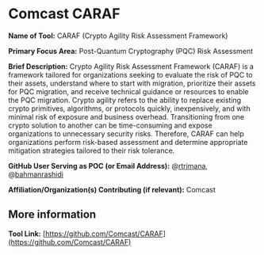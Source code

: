 # Comcast CARAF 

**Name of Tool:** CARAF (Crypto Agility Risk Assessment Framework)

**Primary Focus Area:** Post-Quantum Cryptography (PQC) Risk Assessment

**Brief Description:** Crypto Agility Risk Assessment Framework (CARAF) is a framework tailored for organizations seeking to evaluate the risk of PQC to their assets, understand where to start with migration, prioritize their assets for PQC migration, and receive technical guidance or resources to enable the PQC migration. Crypto agility refers to the ability to replace existing crypto primitives, algorithms, or protocols quickly, inexpensively, and with minimal risk of exposure and business overhead. Transitioning from one crypto solution to another can be time-consuming and expose organizations to unnecessary security risks. Therefore, CARAF can help organizations perform risk-based assessment and determine appropriate mitigation strategies tailored to their risk tolerance.  

**GitHub User Serving as POC (or Email Address):** @[rtrimana](https://github.com/rtrimana), @[bahmanrashidi](https://github.com/bahmanrashidi)

**Affiliation/Organization(s) Contributing (if relevant):** Comcast

## More information

**Tool Link:** [https://github.com/Comcast/CARAF](https://github.com/Comcast/CARAF)
